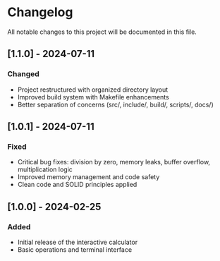 # Changelog

All notable changes to this project will be documented in this file.

## [1.1.0] - 2024-07-11
### Changed
- Project restructured with organized directory layout
- Improved build system with Makefile enhancements
- Better separation of concerns (src/, include/, build/, scripts/, docs/)

## [1.0.1] - 2024-07-11
### Fixed
- Critical bug fixes: division by zero, memory leaks, buffer overflow, multiplication logic
- Improved memory management and code safety
- Clean code and SOLID principles applied

## [1.0.0] - 2024-02-25
### Added
- Initial release of the interactive calculator
- Basic operations and terminal interface 